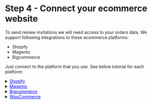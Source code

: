 # Step 4 - Connect your ecommerce website 

To send review invitations we will need access to your orders data. We support following integrations to these ecommerce platforms:

* Shopify
* Magento
* Bigcommerce

Just connect to the platform that you use. See below tutorial for each platform:

<details>
  <summary><u style="cursor: pointer; color: blue">Shopify</u></summary>

<iframe width="640" height="364" src="https://www.loom.com/embed/95506f83511c4aa2aa3c7c9f2324098a?sid=fa92fe31-19b9-4f1e-b129-a420cbf8942f" frameborder="0" webkitallowfullscreen mozallowfullscreen allowfullscreen></iframe>
</details>


<details>
  <summary><u style="cursor: pointer; color: blue">Magento</u></summary>

<iframe width="640" height="366" src="https://www.loom.com/embed/0c1939bdcfe2480cade85b5db3a318cb?sid=8c45bbd9-1503-403b-931b-70e4a7da901f" frameborder="0" webkitallowfullscreen mozallowfullscreen allowfullscreen></iframe>
</details>


<details>
  <summary><u style="cursor: pointer; color: blue">Bigcommerce</u></summary>

<iframe width="640" height="366" src="https://www.loom.com/embed/379ce03d24414391902be4cc8d9cecaf?sid=1b17b910-757a-43c7-a726-7f485775befa" frameborder="0" webkitallowfullscreen mozallowfullscreen allowfullscreen></iframe>
</details>


<details>
  <summary><u style="cursor: pointer; color: blue">WooCommerce</u></summary>

<iframe width="640" height="366" src="https://www.loom.com/embed/7131dfa422ac4a718ebb997f21f047bb" frameborder="0" webkitallowfullscreen mozallowfullscreen allowfullscreen></iframe>
</details>
